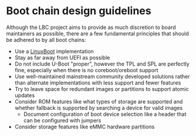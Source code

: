 # Boot chain design guidelines

Although the LBC project aims to provide as much discretion to board
maintainers as possible, there are a few fundamental principles that should be
adhered to by all boot chains:

- Use a [LinuxBoot](https://www.linuxboot.org/) implementation
- Stay as far away from UEFI as possible
- Do not include U-Boot "proper", however the TPL and SPL are perfectly fine,
  especially when there is no coreboot/oreboot support
- Use well-maintained mainstream community developed solutions rather than
  alternate implementations with less support and fewer features
- Try to leave space for redundant images or partitions to support atomic updates
- Consider ROM features like what types of storage are supported and whether
  fallback is supported by searching a device for valid images
    - Document configuration of boot device selection like a header that can be
      configured with jumpers
- Consider storage features like eMMC hardware partitions
